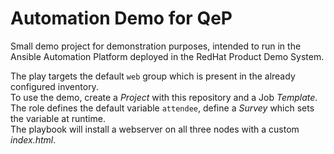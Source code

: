 # Automation Demo for QeP

Small demo project for demonstration purposes, intended to run in the Ansible Automation Platform deployed in the RedHat Product Demo System.

The play targets the default `web` group which is present in the already configured inventory.  
To use the demo, create a *Project* with this repository and a Job *Template*. The role defines the default variable `attendee`, define a *Survey* which sets the variable at runtime.  
The playbook will install a webserver on all three nodes with a custom *index.html*.
